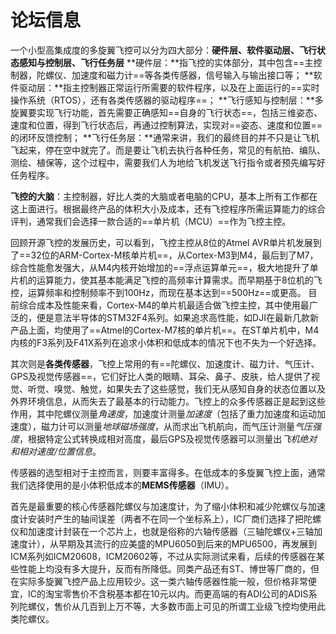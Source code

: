 # 论坛信息

一个小型高集成度的多旋翼飞控可以分为四大部分：**硬件层、软件驱动层、飞行状态感知与控制层、飞行任务层**
**硬件层：**指飞控的实体部分，其中包含==主控制器，陀螺仪、加速度和磁力计==等各类传感器，信号输入与输出接口等；
**软件驱动层：**指主控制器正常运行所需要的软件程序，以及在上面运行的==实时操作系统（RTOS），还有各类传感器的驱动程序==；
**飞行感知与控制层：**多旋翼要实现飞行功能，首先需要正确感知==自身的飞行状态==，包括三维姿态、速度和位置，得到飞行状态后，再通过控制算法，实现对==姿态、速度和位置==的闭环反馈控制；
**飞行任务层：**通常来讲，我们的最终目的并不只是让飞机飞起来，停在空中就完了。而是要让飞机去执行各种任务，常见的有航拍、编队、测绘、植保等，这个过程中，需要我们人为地给飞机发送飞行指令或者预先编写好任务程序。



**飞控的大脑**：主控制器，好比人类的大脑或者电脑的CPU，基本上所有工作都在这上面进行。根据最终产品的体积大小及成本，还有飞控程序所需运算能力的综合评判，通常我们会选择一款合适的==单片机（MCU）==作为飞控主控。

回顾开源飞控的发展历史，可以看到，飞控主控从8位的Atmel AVR单片机发展到了==32位的ARM-Cortex-M核单片机==，从Cortex-M3到M4，最后到了M7，综合性能愈发强大，从M4内核开始增加的==浮点运算单元==，极大地提升了单片机的运算能力，使其基本能满足飞控的高频率计算需求。而早期基于8位机的飞控，运算频率和控制频率不到100Hz，而现在基本达到==500Hz==或更高。
目前综合成本及性能来看，Cortex-M4的单片机最适合做飞控主控，其中使用最广泛的，便是意法半导体的STM32F4系列。如果追求高性能，如DJI在最新几款新产品上面，均使用了==Atmel的Cortex-M7核的单片机==。在ST单片机中，M4内核的F3系列及F41X系列在追求小体积和低成本的情况下也不失为一个好选择。

其次则是**各类传感器**，飞控上常用的有==陀螺仪、加速度计、磁力计、气压计、GPS及视觉传感器==，它们好比人类的眼睛、耳朵、鼻子、皮肤，给人提供了视觉、听觉、嗅觉、触觉，如果失去了这些感觉，我们无从感知自身的状态位置以及外界环境信息，从而失去了最基本的行动能力。飞控上的众多传感器正是起到这些作用，其中陀螺仪测量*角速度*，加速度计测量*加速度*（包括了重力加速度和运动加速度），磁力计可以测量*地球磁场强度*，从而求出飞机航向，而气压计测量*气压强度*，根据特定公式转换成相对高度，最后GPS及视觉传感器可以测量出*飞机绝对和相对速度/位置信息*。

传感器的选型相对于主控而言，则要丰富得多。在低成本的多旋翼飞控上面，通常我们选择使用的是小体积低成本的**MEMS传感器**（IMU）。

首先是最重要的核心传感器陀螺仪与加速度计，为了缩小体积和减少陀螺仪与加速度计安装时产生的轴间误差（两者不在同一个坐标系上），IC厂商们选择了把陀螺仪和加速度计封装在一个芯片上，也就是俗称的六轴传感器（三轴陀螺仪+三轴加速度计），从早期及其流行的应美盛的MPU6050到后来的MPU6500，再发展到ICM系列如ICM20608，ICM20602等，不过从实际测试来看，后续的传感器在某些性能上均没有多大提升，反而有所降低。同类产品还有ST、博世等厂商的，但在实际多旋翼飞控产品上应用较少。这一类六轴传感器性能一般，但价格非常便宜，IC的淘宝零售价不含税基本都在10元以内。而更高端的有ADI公司的ADIS系列陀螺仪，售价从几百到上万不等，大多数市面上可见的所谓工业级飞控均使用此类陀螺仪。

